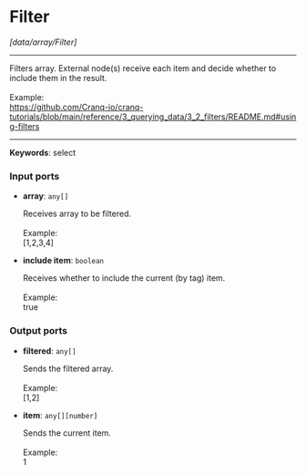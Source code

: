 # Filter

_[data/array/Filter]_

---

Filters array. External node(s) receive each item and decide whether to include them in the result.<br>
<br>
Example:<br>
https://github.com/Cranq-io/cranq-tutorials/blob/main/reference/3_querying_data/3_2_filters/README.md#using-filters<br>

---

__Keywords__: select

### Input ports

* __array__: ` any[] `


    Receives array to be filtered.<br>
    <br>
    Example:<br>
    [1,2,3,4]<br>


* __include item__: ` boolean `


    Receives whether to include the current (by tag) item.<br>
    <br>
    Example:<br>
    true<br>

### Output ports

* __filtered__: ` any[] `


    Sends the filtered array.<br>
    <br>
    Example:<br>
    [1,2]<br>


* __item__: ` any[][number] `


    Sends the current item.<br>
    <br>
    Example:<br>
    1<br>

